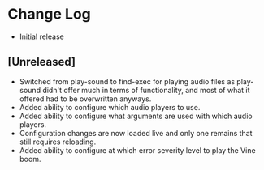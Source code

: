 # Change Log

- Initial release

## [Unreleased]

- Switched from play-sound to find-exec for playing audio files as play-sound didn't offer much in terms of functionality, and most of what it offered had to be overwritten anyways.
- Added ability to configure which audio players to use.
- Added ability to configure what arguments are used with which audio players.
- Configuration changes are now loaded live and only one remains that still requires reloading.
- Added ability to configure at which error severity level to play the Vine boom.